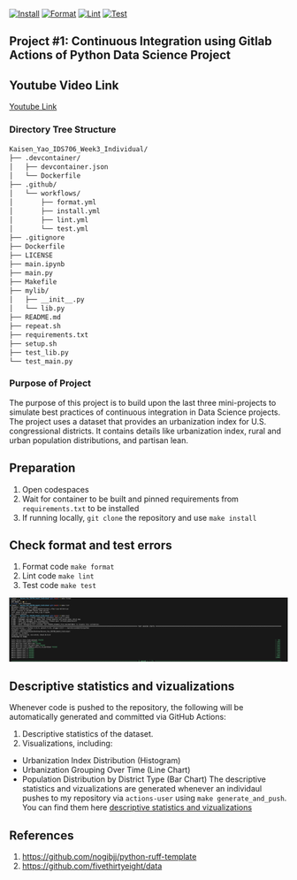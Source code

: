 [![Install](https://github.com/kaisenyao/Kaisen_Yao_IDS706_Week3_Individual/actions/workflows//install.yml/badge.svg)](https://github.com/kaisenyao/Kaisen_Yao_IDS706_Week3_Individual/actions/workflows/install.yml)
[![Format](https://github.com/kaisenyao/Kaisen_Yao_IDS706_Week3_Individual/actions/workflows/format.yml/badge.svg)](https://github.com/kaisenyao/Kaisen_Yao_IDS706_Week3_Individual/actions/workflows/format.yml)
[![Lint](https://github.com/kaisenyao/Kaisen_Yao_IDS706_Week3_Individual/actions/workflows/lint.yml/badge.svg)](https://github.com/kaisenyao/Kaisen_Yao_IDS706_Week3_Individual/actions/workflows/lint.yml)
[![Test](https://github.com/kaisenyao/Kaisen_Yao_IDS706_Week3_Individual/actions/workflows/test.yml/badge.svg)](https://github.com/kaisenyao/Kaisen_Yao_IDS706_Week3_Individual/actions/workflows/test.yml)
## Project #1: Continuous Integration using Gitlab Actions of Python Data Science Project

## Youtube Video Link
[Youtube Link](https://www.youtube.com/watch?v=rPrHaqKwjWI)

### Directory Tree Structure 
```
Kaisen_Yao_IDS706_Week3_Individual/
├── .devcontainer/
│   ├── devcontainer.json
│   └── Dockerfile
├── .github/
│   └── workflows/
│       ├── format.yml
│       ├── install.yml
│       ├── lint.yml
│       └── test.yml
├── .gitignore
├── Dockerfile
├── LICENSE
├── main.ipynb
├── main.py
├── Makefile
├── mylib/
│   ├── __init__.py
│   └── lib.py
├── README.md
├── repeat.sh
├── requirements.txt
├── setup.sh
├── test_lib.py
└── test_main.py
```
### Purpose of Project
The purpose of this project is to build upon the last three mini-projects to simulate best practices of continuous integration in Data Science projects. The project uses a dataset that provides an urbanization index for U.S. congressional districts. It contains details like urbanization index, rural and urban population distributions, and partisan lean.

## Preparation 
1. Open codespaces 
2. Wait for container to be built and pinned requirements from `requirements.txt` to be installed 
3. If running locally, `git clone` the repository and use `make install`

## Check format and test errors
1. Format code `make format`
2. Lint code `make lint`
3. Test code `make test`

![Results](results.png)

## Descriptive statistics and vizualizations
Whenever code is pushed to the repository, the following will be automatically generated and committed via GitHub Actions:
1. Descriptive statistics of the dataset.
2. Visualizations, including:
* Urbanization Index Distribution (Histogram)
* Urbanization Grouping Over Time (Line Chart)
* Population Distribution by District Type (Bar Chart)
The descriptive statistics and vizualizations are generated whenever an individaul pushes to my repository via `actions-user` using `make generate_and_push`. You can find them here [descriptive statistics and vizualizations](/summary.md)

## References 
1. https://github.com/nogibjj/python-ruff-template
2. https://github.com/fivethirtyeight/data
